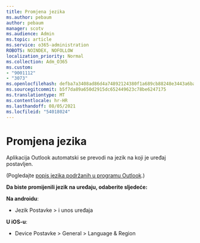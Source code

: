 ```yaml
---
title: Promjena jezika
ms.author: pebaum
author: pebaum
manager: scotv
ms.audience: Admin
ms.topic: article
ms.service: o365-administration
ROBOTS: NOINDEX, NOFOLLOW
localization_priority: Normal
ms.collection: Adm_O365
ms.custom:
- "9001112"
- "3073"
ms.openlocfilehash: defba7a3408ad86d4a74892124380f1a689cb88248e3443a6ba45e040bbe11a8
ms.sourcegitcommit: b5f7da89a650d2915dc652449623c78be6247175
ms.translationtype: MT
ms.contentlocale: hr-HR
ms.lasthandoff: 08/05/2021
ms.locfileid: "54018024"
---
```

# <a name="change-my-language"></a>Promjena jezika

Aplikacija Outlook automatski se prevodi na jezik na koji je uređaj postavljen. 

(Pogledajte [popis jezika podržanih u programu Outlook](https://acompli.helpshift.com/a/outlook/?s=general-questions&f=in-which-languages-is-your-app-translated).) 

**Da biste promijenili jezik na uređaju, odaberite sljedeće:** 

**Na androidu**: 

- Jezik Postavke > i unos uređaja 

**U iOS-u**: 

- Device Postavke > General > Language & Region 
